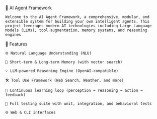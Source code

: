 ﻿🧠 AI Agent Framework

	Welcome to the AI Agent Framework, a comprehensive, modular, and extensible system for building your own intelligent agents. This project leverages modern AI technologies including Large Language Models (LLMs), tool augmentation, memory systems, and reasoning engines

🚀 Features

	🌐 Natural Language Understanding (NLU)

	🧠 Short-term & Long-term Memory (with vector search)

	💡 LLM-powered Reasoning Engine (OpenAI-compatible)

	🛠️ Tool Use Framework (Web Search, Weather, and more)

	🔁 Continuous learning loop (perception → reasoning → action → feedback)

	🧪 Full testing suite with unit, integration, and behavioral tests

	🌐 Web & CLI interfaces


